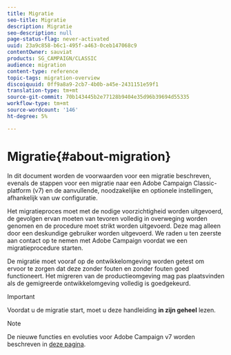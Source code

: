 ```yaml
---
title: Migratie
seo-title: Migratie
description: Migratie
seo-description: null
page-status-flag: never-activated
uuid: 23a9c858-b6c1-495f-a463-0ceb147068c9
contentOwner: sauviat
products: SG_CAMPAIGN/CLASSIC
audience: migration
content-type: reference
topic-tags: migration-overview
discoiquuid: 0ff9a8a9-2cb7-4b0b-a45e-2431151e59f1
translation-type: tm+mt
source-git-commit: 70b143445b2e77128b9404e35d96b39694d55335
workflow-type: tm+mt
source-wordcount: '146'
ht-degree: 5%

---
```



# Migratie{#about-migration}

In dit document worden de voorwaarden voor een migratie beschreven, evenals de stappen voor een migratie naar een Adobe Campaign Classic-platform (v7) en de aanvullende, noodzakelijke en optionele instellingen, afhankelijk van uw configuratie.

Het migratieproces moet met de nodige voorzichtigheid worden uitgevoerd, de gevolgen ervan moeten van tevoren volledig in overweging worden genomen en de procedure moet strikt worden uitgevoerd. Deze mag alleen door een deskundige gebruiker worden uitgevoerd. We raden u ten zeerste aan contact op te nemen met Adobe Campaign voordat we een migratieprocedure starten.

De migratie moet vooraf op de ontwikkelomgeving worden getest om ervoor te zorgen dat deze zonder fouten en zonder fouten goed functioneert. Het migreren van de productieomgeving mag pas plaatsvinden als de gemigreerde ontwikkelomgeving volledig is goedgekeurd.

>[!IMPORTANT]
>
>Voordat u de migratie start, moet u deze handleiding **in zijn geheel** lezen.

>[!NOTE]
>
>De nieuwe functies en evoluties voor Adobe Campaign v7 worden beschreven in [deze pagina](../../rn/using/latest-release.md).
